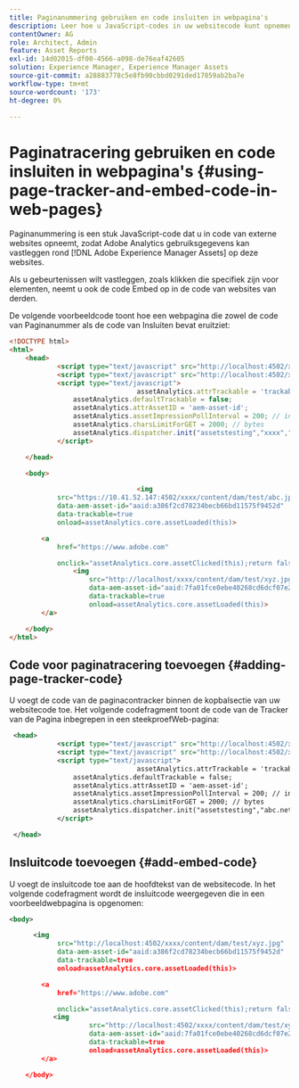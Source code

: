 ```yaml
---
title: Paginanummering gebruiken en code insluiten in webpagina's
description: Leer hoe u JavaScript-codes in uw websitecode kunt opnemen in Paginanummering en hoe u JavaScript-codes kunt insluiten om Adobe Analytics in staat te stellen gebruiksgegevens vast te leggen rond elementen.
contentOwner: AG
role: Architect, Admin
feature: Asset Reports
exl-id: 14d02015-df00-4566-a098-de76eaf42605
solution: Experience Manager, Experience Manager Assets
source-git-commit: a28883778c5e8fb90cbbd0291ded17059ab2ba7e
workflow-type: tm+mt
source-wordcount: '173'
ht-degree: 0%

---
```


# Paginatracering gebruiken en code insluiten in webpagina&#39;s {#using-page-tracker-and-embed-code-in-web-pages}

Paginanummering is een stuk JavaScript-code dat u in code van externe websites opneemt, zodat Adobe Analytics gebruiksgegevens kan vastleggen rond [!DNL Adobe Experience Manager Assets] op deze websites.

Als u gebeurtenissen wilt vastleggen, zoals klikken die specifiek zijn voor elementen, neemt u ook de code Embed op in de code van websites van derden.

De volgende voorbeeldcode toont hoe een webpagina die zowel de code van Paginanummer als de code van Insluiten bevat eruitziet:

```html
<!DOCTYPE html>
<html>
    <head>
            <script type="text/javascript" src="http://localhost:4502/xxxx/etc.clientlibs/dam/clientlibs/sitecatalyst/appmeasurement.js"></script>
            <script type="text/javascript" src="http://localhost:4502/xxxx/etc.clientlibs/dam/clientlibs/assetinsights/pagetracker.js"></script>
            <script type="text/javascript">
                                assetAnalytics.attrTrackable = 'trackable';
                assetAnalytics.defaultTrackable = false;
                assetAnalytics.attrAssetID = 'aem-asset-id';
                assetAnalytics.assetImpressionPollInterval = 200; // interval in milliseconds
                assetAnalytics.charsLimitForGET = 2000; // bytes
                assetAnalytics.dispatcher.init("assetstesting","xxxx","xxx","list1","eVar3","event8","event7");
            </script>

    </head>

    <body>

                                <img
            src="https://10.41.52.147:4502/xxxx/content/dam/test/abc.jpg"
            data-aem-asset-id="aaid:a386f2cd78234becb66bd11575f9452d"
            data-trackable=true
            onload=assetAnalytics.core.assetLoaded(this)>

        <a
            href="https://www.adobe.com"

            onclick="assetAnalytics.core.assetClicked(this);return false">
                <img
                    src="http://localhost/xxxx/content/dam/test/xyz.jpg"
                    data-aem-asset-id="aaid:7fa01fce0ebe40268cd6dcf07e2d9cb1"
                    data-trackable=true
                    onload=assetAnalytics.core.assetLoaded(this)>
        </a>

    </body>
</html>
```

## Code voor paginatracering toevoegen {#adding-page-tracker-code}

U voegt de code van de paginacontracker binnen de kopbalsectie van uw websitecode toe. Het volgende codefragment toont de code van de Tracker van de Pagina inbegrepen in een steekproefWeb-pagina:

```xml
 <head>
            <script type="text/javascript" src="http://localhost:4502/xxxx/etc.clientlibs/dam/clientlibs/sitecatalyst/appmeasurement.js"></script>
            <script type="text/javascript" src="http://localhost:4502/xxxx/etc.clientlibs/dam/clientlibs/foundation/assetinsights/pagetracker.js"></script>
            <script type="text/javascript">
                                assetAnalytics.attrTrackable = 'trackable';
                assetAnalytics.defaultTrackable = false;
                assetAnalytics.attrAssetID = 'aem-asset-id';
                assetAnalytics.assetImpressionPollInterval = 200; // interval in millis
                assetAnalytics.charsLimitForGET = 2000; // bytes
                assetAnalytics.dispatcher.init("assetstesting","abc.net","bee","list1","eVar3","event8","event7");
            </script>

 </head>
```

## Insluitcode toevoegen {#add-embed-code}

U voegt de insluitcode toe aan de hoofdtekst van de websitecode. In het volgende codefragment wordt de insluitcode weergegeven die in een voorbeeldwebpagina is opgenomen:

```xml
<body>

      <img
            src="http://localhost:4502/xxxx/content/dam/test/xyz.jpg"
            data-aem-asset-id="aaid:a386f2cd78234becb66bd11575f9452d"
            data-trackable=true
            onload=assetAnalytics.core.assetLoaded(this)>

        <a
            href="https://www.adobe.com"

            onclick="assetAnalytics.core.assetClicked(this);return false">
           <img
                    src="http://localhost:4502/xxxx/content/dam/test/xyz.jpg"
                    data-aem-asset-id="aaid:7fa01fce0ebe40268cd6dcf07e2d9cb1"
                    data-trackable=true
                    onload=assetAnalytics.core.assetLoaded(this)>
        </a>

    </body>
```

